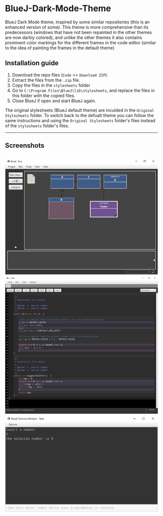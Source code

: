 # BlueJ-Dark-Mode-Theme
BlueJ Dark Mode theme, inspired by some similar repositories (this is an enhanced version of some).
This theme is more comprehensive than its predecessors (windows that have not been repainted in the other themes are now darkly colored),
and unlike the other themes it also contains prominent color markings for the different frames in the code editor (similar to the idea of painting the frames in the default theme)

Installation guide
-----------------------------------------------------------------------------------------------

1. Download the repo files  (```Code``` >> ```Download ZIP```).
2. Extract the files from the ```.zip``` file.
3. Copy the files in the ```stylesheets``` folder
4. Go to ```C:\Program Files\BlueJ\lib\stylesheets```, and replace the files in this folder with the copied files.
5. Close BlueJ if open and start BlueJ again.

The original stylesheets (BlueJ default theme) are inculded in the ```Original Stylesheets``` folder. 
To switch back to the defualt theme you can follow the same instructions and using the ```Original Stylesheets``` folder's files instead of the ```stylesheets``` folder's files.

-----------------------------------------------------------------------------------------------

Screenshots
-----------------------------------------------------------------------------------------------

![Screenshot-Main-Window](https://github.com/Tomer-Aharoni/BlueJ-Dark-Mode-Theme/blob/main/BlueJ-Main-Window-Screenshot.png)
![Screenshot-Editor-Window](https://github.com/Tomer-Aharoni/BlueJ-Dark-Mode-Theme/blob/main/BlueJ-Editor-Screenshot.png)
![Screenshot-Terminal-Window](https://github.com/Tomer-Aharoni/BlueJ-Dark-Mode-Theme/blob/main/BlueJ-Terminal-Screenshot.png)
-----------------------------------------------------------------------------------------------

